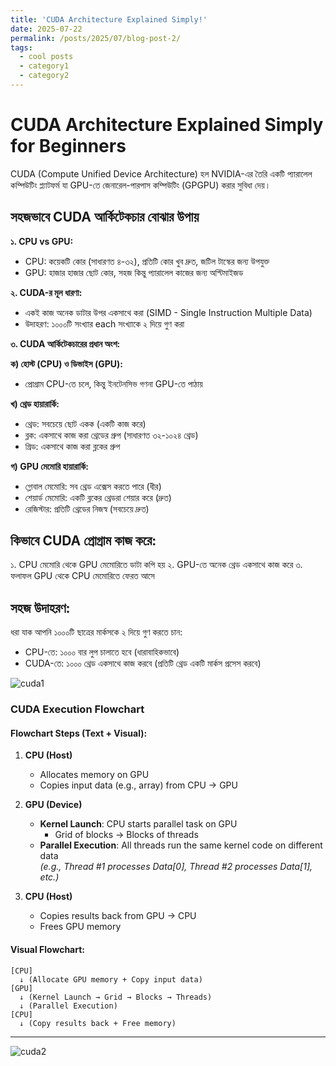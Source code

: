 ```yaml
---
title: 'CUDA Architecture Explained Simply!'
date: 2025-07-22
permalink: /posts/2025/07/blog-post-2/
tags:
  - cool posts
  - category1
  - category2
---
```



# CUDA Architecture Explained Simply for Beginners

CUDA (Compute Unified Device Architecture) হল NVIDIA-এর তৈরি একটি প্যারালেল কম্পিউটিং প্ল্যাটফর্ম যা GPU-তে জেনারেল-পারপাস কম্পিউটিং (GPGPU) করার সুবিধা দেয়।

## সহজভাবে CUDA আর্কিটেকচার বোঝার উপায়

**১. CPU vs GPU:**
- CPU: কয়েকটি কোর (সাধারণত ৪-৩২), প্রতিটি কোর খুব দ্রুত, জটিল টাস্কের জন্য উপযুক্ত
- GPU: হাজার হাজার ছোট কোর, সহজ কিন্তু প্যারালেল কাজের জন্য অপ্টিমাইজড

**২. CUDA-র মূল ধারণা:**
- একই কাজ অনেক ডাটার উপর একসাথে করা (SIMD - Single Instruction Multiple Data)
- উদাহরণ: ১০০০টি সংখ্যার each সংখ্যাকে ২ দিয়ে গুণ করা

**৩. CUDA আর্কিটেকচারের প্রধান অংশ:**

**ক) হোস্ট (CPU) ও ডিভাইস (GPU):**
- প্রোগ্রাম CPU-তে চলে, কিন্তু ইনটেনসিভ গণনা GPU-তে পাঠায়

**খ) থ্রেড হায়ারার্কি:**
- থ্রেড: সবচেয়ে ছোট একক (একটি কাজ করে)
- ব্লক: একসাথে কাজ করা থ্রেডের গ্রুপ (সাধারণত ৩২-১০২৪ থ্রেড)
- গ্রিড: একসাথে কাজ করা ব্লকের গ্রুপ

**গ) GPU মেমোরি হায়ারার্কি:**
- গ্লোবাল মেমোরি: সব থ্রেড এক্সেস করতে পারে (ধীর)
- শেয়ার্ড মেমোরি: একটি ব্লকের থ্রেডরা শেয়ার করে (দ্রুত)
- রেজিস্টার: প্রতিটি থ্রেডের নিজস্ব (সবচেয়ে দ্রুত)

## কিভাবে CUDA প্রোগ্রাম কাজ করে:
১. CPU মেমোরি থেকে GPU মেমোরিতে ডাটা কপি হয়
২. GPU-তে অনেক থ্রেড একসাথে কাজ করে
৩. ফলাফল GPU থেকে CPU মেমোরিতে ফেরত আসে

## সহজ উদাহরণ:
ধরা যাক আপনি ১০০০টি ছাত্রের মার্কসকে ২ দিয়ে গুণ করতে চান:
- CPU-তে: ১০০০ বার লুপ চালাতে হবে (ধারাবাহিকভাবে)
- CUDA-তে: ১০০০ থ্রেড একসাথে কাজ করবে (প্রতিটি থ্রেড একটি মার্কস প্রসেস করবে)




![cuda1](https://github.com/user-attachments/assets/6d0e9af7-b5a2-485a-9347-4d32b8fb12fa)




### **CUDA Execution Flowchart**   

#### **Flowchart Steps** (Text + Visual):  
1. **CPU (Host)**  
   - Allocates memory on GPU  
   - Copies input data (e.g., array) from CPU → GPU  

2. **GPU (Device)**  
   - **Kernel Launch**: CPU starts parallel task on GPU  
     - Grid of blocks → Blocks of threads  
   - **Parallel Execution**: All threads run the same kernel code on different data  
     *(e.g., Thread #1 processes Data[0], Thread #2 processes Data[1], etc.)*  

3. **CPU (Host)**  
   - Copies results back from GPU → CPU  
   - Frees GPU memory  

#### **Visual Flowchart**:  
```
[CPU] 
  ↓ (Allocate GPU memory + Copy input data)  
[GPU] 
  ↓ (Kernel Launch → Grid → Blocks → Threads)  
  ↓ (Parallel Execution)  
[CPU] 
  ↓ (Copy results back + Free memory)
```

---


![cuda2](https://github.com/user-attachments/assets/d725c5fa-eff6-459a-94e2-747a2f7dbe43)
